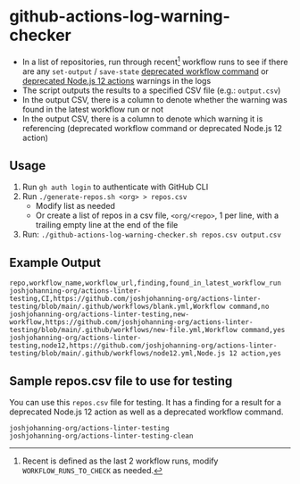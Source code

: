 # github-actions-log-warning-checker

- In a list of repositories, run through recent[^1] workflow runs to see if there are any `set-output` / `save-state` [deprecated workflow command](https://github.blog/changelog/2022-10-11-github-actions-deprecating-save-state-and-set-output-commands/) or [deprecated Node.js 12 actions](https://github.blog/changelog/2022-09-22-github-actions-all-actions-will-begin-running-on-node16-instead-of-node12/) warnings in the logs
- The script outputs the results to a specified CSV file (e.g.: `output.csv`)
- In the output CSV, there is a column to denote whether the warning was found in the latest workflow run or not
- In the output CSV, there is a column to denote which warning it is referencing (deprecated workflow command or deprecated Node.js 12 action)

## Usage

1. Run `gh auth login` to authenticate with GitHub CLI
2. Run `./generate-repos.sh <org> > repos.csv` 
    - Modify list as needed
    - Or create a list of repos in a csv file, `<org/<repo>`, 1 per line, with a trailing empty line at the end of the file
3. Run: `./github-actions-log-warning-checker.sh repos.csv output.csv`

## Example Output

```csv
repo,workflow_name,workflow_url,finding,found_in_latest_workflow_run
joshjohanning-org/actions-linter-testing,CI,https://github.com/joshjohanning-org/actions-linter-testing/blob/main/.github/workflows/blank.yml,Workflow command,no
joshjohanning-org/actions-linter-testing,new-workflow,https://github.com/joshjohanning-org/actions-linter-testing/blob/main/.github/workflows/new-file.yml,Workflow command,yes
joshjohanning-org/actions-linter-testing,node12,https://github.com/joshjohanning-org/actions-linter-testing/blob/main/.github/workflows/node12.yml,Node.js 12 action,yes
```

## Sample repos.csv file to use for testing

You can use this `repos.csv` file for testing. It has a finding for a result for a deprecated Node.js 12 action as well as a deprecated workflow command. 

```csv
joshjohanning-org/actions-linter-testing
joshjohanning-org/actions-linter-testing-clean

```

[^1]: Recent is defined as the last 2 workflow runs, modify `WORKFLOW_RUNS_TO_CHECK` as needed.
